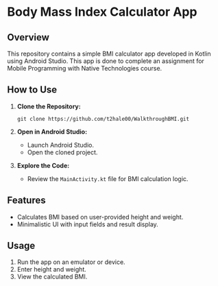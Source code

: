 # Body Mass Index Calculator App

## Overview

This repository contains a simple BMI calculator app developed in Kotlin using Android Studio. This app is done to complete an assignment for Mobile Programming with Native Technologies course. 

## How to Use

1. **Clone the Repository:**
   ```
   git clone https://github.com/t2hale00/WalkthroughBMI.git
   ```

2. **Open in Android Studio:**
   - Launch Android Studio.
   - Open the cloned project.

3. **Explore the Code:**
   - Review the `MainActivity.kt` file for BMI calculation logic.

## Features

- Calculates BMI based on user-provided height and weight.
- Minimalistic UI with input fields and result display.

## Usage

1. Run the app on an emulator or device.
2. Enter height and weight.
3. View the calculated BMI.
